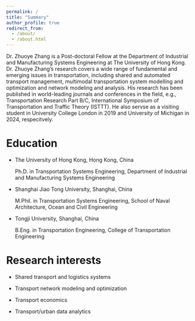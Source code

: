 ```yaml
---
permalink: /
title: "Summary"
author_profile: true
redirect_from: 
  - /about/
  - /about.html
---
```


Dr. Zhuoye Zhang is a Post-doctoral Fellow at the Department of Industrial and Manufacturing Systems Engineering at The University of Hong Kong. Dr. Zhuoye Zhang’s research covers a wide range of fundamental and emerging issues in transportation, including shared and automated transport management, multimodal transportation system modelling and optimization and network modeling and analysis. His research has been published in world-leading journals and conferences in the field, e.g., Transportation Research Part B/C, International Symposium of Transportation and Traffic Theory (ISTTT). He also servse as a visiting student in University College London in 2019 and University of Michigan in 2024, respecitvely. 


Education
======

* The University of Hong Kong, Hong Kong, China

  Ph.D. in Transportation Systems Engineering, Department of Industrial and Manufacturing Systems Engineering

* Shanghai Jiao Tong University, Shanghai, China

  M.Phil. in Transportation Systems Engineering, School of Naval Architecture, Ocean and Civil Engineering

* Tongji University, Shanghai, China

  B.Eng. in Transportation Engineering, College of Transportation Engineering


Research interests
======

  * Shared transport and logistics systems

  * Transport network modeling and optimization

  * Transport economics

  * Transport/urban data analytics





